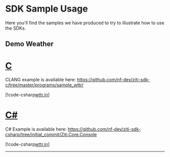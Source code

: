 # SDK Sample Usage

Here you'll find the samples we have produced to try to illustrate how to use the SDKs.

## Demo Weather

# [C](#tab/clang)

CLANG example is available here: https://github.com/nf-dev/ziti-sdk-c/tree/master/programs/sample_wttr/

[!code-csharp[wttr.in](../aggregatedSources/clang_example/sample_wttr.c)]

# [C#](#tab/csharp)

C# Example is available here: https://github.com/nf-dev/ziti-sdk-csharp/tree/initial_commit/Ziti.Core.Console

[!code-csharp[wttr.in](../aggregatedSources/csharp_example/Program.cs)]

***